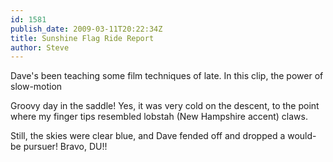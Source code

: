 ```yaml
---
id: 1581
publish_date: 2009-03-11T20:22:34Z
title: Sunshine Flag Ride Report
author: Steve
---
```

  
Dave's been teaching some film techniques of late. In this clip, the power of slow-motion

Groovy day in the saddle! Yes, it was very cold on the descent, to the point where my finger tips resembled lobstah (New Hampshire accent) claws.

Still, the skies were clear blue, and Dave fended off and dropped a would-be pursuer! Bravo, DU!!